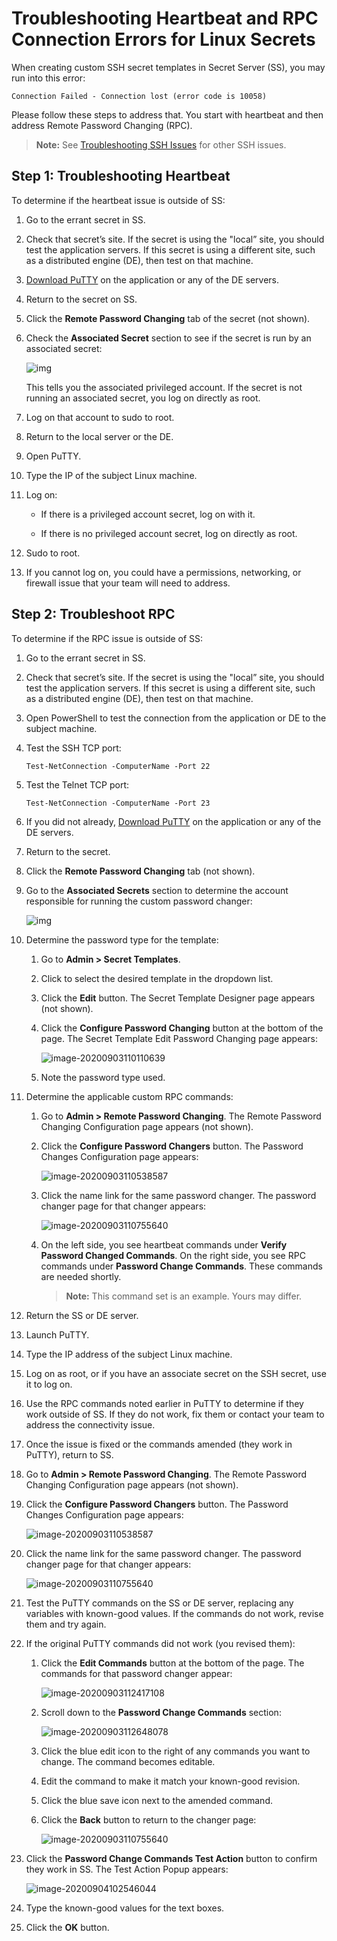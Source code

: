 [title]: # (Troubleshooting Heartbeat and RPC Connection Errors for Linux Secrets)
[tags]: # (troubleshooting, workaround, rpc, heartbeat, linux)
[priority]: # (1000)

# Troubleshooting Heartbeat and RPC Connection Errors for Linux Secrets

 When creating custom SSH secret templates in Secret Server (SS), you may run into this error:

`Connection Failed - Connection lost (error code is 10058)` 

Please follow these steps to address that. You start with heartbeat and then address Remote Password Changing (RPC). 

> **Note:** See [Troubleshooting SSH Issues](../ssh-issues/index.md) for other SSH issues.

## Step 1: Troubleshooting Heartbeat

To determine if the heartbeat issue is outside of SS: 

1. Go to the errant secret in SS. 

1. Check that secret’s site. If the secret is using the "local” site, you should test the application servers. If this secret is using a different site, such as a distributed engine (DE), then test on that machine.

2. [Download PuTTY](https://www.chiark.greenend.org.uk/~sgtatham/putty/latest.html) on the application or any of the DE servers. 

2. Return to the secret on SS.

2. Click the **Remote Password Changing** tab of the secret (not shown). 

2. Check the **Associated Secret** section to see if the secret is run by an associated secret:

   ![img](images/clip_image003.jpg)

   This tells you the associated privileged account. If the secret is not running an associated secret, you log on directly as root.  

1. Log on that account to sudo to root.

1. Return to the local server or the DE.

2. Open PuTTY.

3. Type the IP of the subject Linux machine.

4. Log on:

   - If there is a privileged account secret, log on with it. 

   - If there is no privileged account secret, log on directly as root.

5. Sudo to root.

6. If you cannot log on, you could have a permissions, networking, or firewall issue that your team will need to address.

## Step 2: Troubleshoot RPC 

To determine if the RPC issue is outside of SS: 

1. Go to the errant secret in SS. 

1. Check that secret’s site. If the secret is using the "local” site, you should test the application servers. If this secret is using a different site, such as a distributed engine (DE), then test on that machine.

1. Open PowerShell to test the connection from the application or DE to the subject machine.

1. Test the SSH TCP port:

   `Test-NetConnection -ComputerName -Port 22`

1. Test the Telnet TCP port:

   `Test-NetConnection -ComputerName -Port 23`

1. If you did not already, [Download PuTTY](https://www.chiark.greenend.org.uk/~sgtatham/putty/latest.html) on the application or any of the DE servers. 

1. Return to the secret.

1. Click the **Remote Password Changing** tab  (not shown).

1. Go to the **Associated Secrets** section to determine the account responsible for running the custom password changer:

   ![img](images/clip_image004.jpg)

1. Determine the password type for the template:

   1. Go to **Admin > Secret Templates**. 

   1. Click to select the desired template in the dropdown list.

   1. Click the **Edit** button. The Secret Template Designer page appears (not shown).

   1. Click the **Configure Password Changing** button at the bottom of the page. The Secret Template Edit Password Changing page appears:

      ![image-20200903110110639](images/image-20200903110110639.png)

   1. Note the password type used.

1. Determine the applicable custom RPC commands:

    1. Go to **Admin > Remote Password Changing**. The Remote Password Changing Configuration page appears (not shown).

    1. Click the **Configure Password Changers** button. The Password Changes Configuration page appears:

       ![image-20200903110538587](images/image-20200903110538587.png)

    1. Click the name link for the same password changer. The password changer page for that changer appears:

       ![image-20200903110755640](images/image-20200903110755640.png)

    1. On the left side, you see heartbeat commands under **Verify Password Changed Commands**. On the right side, you see RPC commands under **Password Change Commands**. These commands are needed shortly.

       > **Note:** This command set is an example. Yours may differ.

1. Return the SS or DE server.

1. Launch PuTTY.

1. Type the IP address of the subject Linux machine.

1. Log on as root, or if you have an associate secret on the SSH secret, use it to log on.

1. Use the RPC commands noted earlier in PuTTY to determine if they work outside of SS. If they do not work, fix them or contact your team to address the connectivity issue.

1. Once the issue is fixed or the commands amended (they work in PuTTY), return to SS.

1. Go to **Admin > Remote Password Changing**. The Remote Password Changing Configuration page appears (not shown).

1. Click the **Configure Password Changers** button. The Password Changes Configuration page appears:

    ![image-20200903110538587](images/image-20200903110538587.png)

1. Click the name link for the same password changer. The password changer page for that changer appears:

    ![image-20200903110755640](images/image-20200903110755640.png)

1. Test the PuTTY commands on the SS or DE server, replacing any variables with known-good values. If the commands do not work, revise them and try again.

1. If the original PuTTY commands did not work (you revised them):
   
    1. Click the **Edit Commands** button at the bottom of the page. The commands for that password changer appear:
    
        ![image-20200903112417108](images/image-20200903112417108.png)
    
    1. Scroll down to the **Password Change Commands** section:
    
        ![image-20200903112648078](images/image-20200903112648078.png)
    
    1. Click the blue edit icon to the right of any commands you want to change. The command becomes editable.
    
    1. Edit the command to make it match your known-good revision.
    
    1. Click the blue save icon next to the amended command.
    
    1. Click the **Back** button to return to the changer page:
    
        ![image-20200903110755640](images/image-20200903110755640.png)
    
1. Click the **Password Change Commands Test Action** button to confirm they work in SS. The Test Action Popup appears:

     ![image-20200904102546044](images/image-20200904102546044.png)

1. Type the known-good values for the text boxes.

1. Click the **OK** button.
